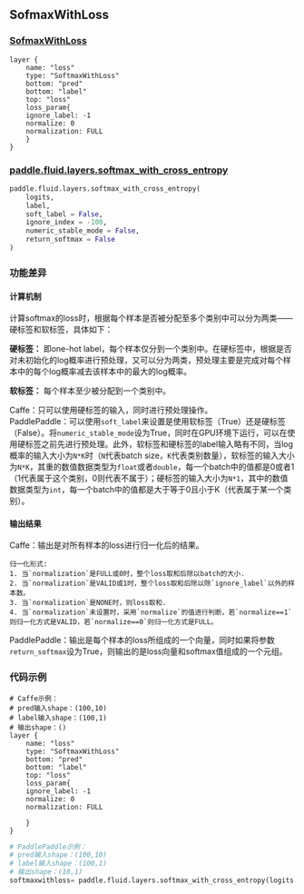 ## SofmaxWithLoss


### [SofmaxWithLoss](http://caffe.berkeleyvision.org/tutorial/layers/softmaxwithloss.html)
```
layer {
    name: "loss"
    type: "SoftmaxWithLoss"
    bottom: "pred"
    bottom: "label"
    top: "loss"
    loss_param{
	ignore_label: -1
	normalize: 0
	normalization: FULL
    }
}
```


### [paddle.fluid.layers.softmax_with_cross_entropy](http://paddlepaddle.org/documentation/docs/zh/1.3/api_cn/layers_cn.html#permalink-164-softmax_with_cross_entropy)
```python
paddle.fluid.layers.softmax_with_cross_entropy(
    logits,
    label,
    soft_label = False,
    ignore_index = -100,
    numeric_stable_mode = False, 
    return_softmax = False
)
```  

### 功能差异
#### 计算机制
计算softmax的loss时，根据每个样本是否被分配至多个类别中可以分为两类——硬标签和软标签，具体如下：  
  
**硬标签：** 即one-hot label，每个样本仅分到一个类别中。在硬标签中，根据是否对未初始化的log概率进行预处理，又可以分为两类，预处理主要是完成对每个样本中的每个log概率减去该样本中的最大的log概率。  
 
**软标签：** 每个样本至少被分配到一个类别中。  
  

Caffe：只可以使用硬标签的输入，同时进行预处理操作。                     
PaddlePaddle：可以使用`soft_label`来设置是使用软标签（True）还是硬标签（False）。将`numeric_stable_mode`设为True，同时在GPU环境下运行，可以在使用硬标签之前先进行预处理。此外，软标签和硬标签的label输入略有不同，当log概率的输入大小为`N*K`时（`N`代表batch size，`K`代表类别数量），软标签的输入大小为`N*K`，其重的数值数据类型为`float`或者`double`，每一个batch中的值都是0或者1（1代表属于这个类别，0则代表不属于）；硬标签的输入大小为`N*1`，其中的数值数据类型为`int`，每一个batch中的值都是大于等于0且小于K（代表属于某一个类别）。
 
#### 输出结果
Caffe：输出是对所有样本的loss进行归一化后的结果。
```
归一化形式:
1. 当`normalization`是FULL或0时，整个loss取和后除以batch的大小.
2. 当`normalization`是VALID或1时，整个loss取和后除以除`ignore_label`以外的样本数。
3. 当`normalization`是NONE时，则loss取和.
4. 当`normalization`未设置时，采用`normalize`的值进行判断，若`normalize==1`则归一化方式是VALID，若`normalize==0`则归一化方式是FULL。
```
PaddlePaddle：输出是每个样本的loss所组成的一个向量，同时如果将参数`return_softmax`设为True，则输出的是loss向量和softmax值组成的一个元组。

### 代码示例
```  
# Caffe示例：
# pred输入shape：(100,10)  
# label输入shape：(100,1)  
# 输出shape：()
layer {
    name: "loss"
    type: "SoftmaxWithLoss"
    bottom: "pred"
    bottom: "label"
    top: "loss"
    loss_param{
	ignore_label: -1
	normalize: 0
	normalization: FULL

    }
}
```

  
```python  
# PaddlePaddle示例：
# pred输入shape：(100,10)  
# label输入shape：(100,1)  
# 输出shape：(10,1)
softmaxwithloss= paddle.fluid.layers.softmax_with_cross_entropy(logits = logs, label = labels, soft_label=False, ignore_index=-100, numeric_stable_mode=False, return_softmax=False)
```
